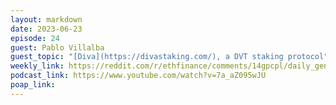 ```yaml
---
layout: markdown
date: 2023-06-23
episode: 24
guest: Pablo Villalba
guest_topic: "[Diva](https://divastaking.com/), a DVT staking protocol"
weekly_link: https://reddit.com/r/ethfinance/comments/14gpcpl/daily_general_discussion_june_23_2023/jp7htcc/
podcast_link: https://www.youtube.com/watch?v=7a_aZ095wJU
poap_link: 
---
```


